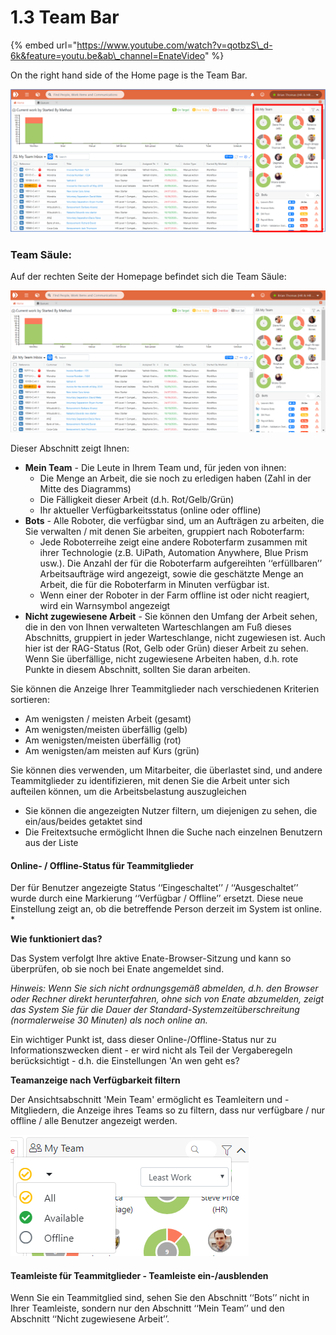# 1.3 Team Bar

{% embed url="https://www.youtube.com/watch?v=qotbzS\_d-6k&feature=youtu.be&ab\_channel=EnateVideo" %}

On the right hand side of the Home page is the Team Bar.

![](../.gitbook/assets/picture5.png)

### Team Säule:

Auf der rechten Seite der Homepage befindet sich die Team Säule:

![](../.gitbook/assets/18.png)

Dieser Abschnitt zeigt Ihnen:

* **Mein Team** - Die Leute in Ihrem Team und, für jeden von ihnen:
  * Die Menge an Arbeit, die sie noch zu erledigen haben \(Zahl in der Mitte des Diagramms\)
  * Die Fälligkeit dieser Arbeit \(d.h. Rot/Gelb/Grün\)
  * Ihr aktueller Verfügbarkeitsstatus \(online oder offline\)
* **Bots** - Alle Roboter, die verfügbar sind, um an Aufträgen zu arbeiten, die Sie verwalten / mit denen Sie arbeiten, gruppiert nach Roboterfarm:
  * Jede Roboterreihe zeigt eine andere Roboterfarm zusammen mit ihrer Technologie \(z.B. UiPath, Automation Anywhere, Blue Prism usw.\). Die Anzahl der für die Roboterfarm aufgereihten ‘‘erfüllbaren’’ Arbeitsaufträge wird angezeigt, sowie die geschätzte Menge an Arbeit, die für die Roboterfarm in Minuten verfügbar ist.
  * Wenn einer der Roboter in der Farm offline ist oder nicht reagiert, wird ein Warnsymbol angezeigt
* **Nicht zugewiesene Arbeit** - Sie können den Umfang der Arbeit sehen, die in den von Ihnen verwalteten Warteschlangen am Fuß dieses Abschnitts, gruppiert in jeder Warteschlange, nicht zugewiesen ist. Auch hier ist der RAG-Status \(Rot, Gelb oder Grün\) dieser Arbeit zu sehen. Wenn Sie überfällige, nicht zugewiesene Arbeiten haben, d.h. rote Punkte in diesem Abschnitt, sollten Sie daran arbeiten.

Sie können die Anzeige Ihrer Teammitglieder nach verschiedenen Kriterien sortieren:

* Am wenigsten / meisten Arbeit \(gesamt\)
* Am wenigsten/meisten überfällig \(gelb\)
* Am wenigsten/meisten überfällig \(rot\)
* Am wenigsten/am meisten auf Kurs \(grün\)

Sie können dies verwenden, um Mitarbeiter, die überlastet sind, und andere Teammitglieder zu identifizieren, mit denen Sie die Arbeit unter sich aufteilen können, um die Arbeitsbelastung auszugleichen

* Sie können die angezeigten Nutzer filtern, um diejenigen zu sehen, die ein/aus/beides getaktet sind
* Die Freitextsuche ermöglicht Ihnen die Suche nach einzelnen Benutzern aus der Liste

#### Online- / Offline-Status für Teammitglieder

Der für Benutzer angezeigte Status ‘‘Eingeschaltet’’ / ‘‘Ausgeschaltet’’ wurde durch eine Markierung ‘‘Verfügbar / Offline’’ ersetzt. Diese neue Einstellung zeigt an, ob die betreffende Person derzeit im System ist online. \*

**Wie funktioniert das?**

Das System verfolgt Ihre aktive Enate-Browser-Sitzung und kann so überprüfen, ob sie noch bei Enate angemeldet sind.

_Hinweis: Wenn Sie sich nicht ordnungsgemäß abmelden, d.h. den Browser oder Rechner direkt herunterfahren, ohne sich von Enate abzumelden, zeigt das System Sie für die Dauer der Standard-Systemzeitüberschreitung \(normalerweise 30 Minuten\) als noch online an._

Ein wichtiger Punkt ist, dass dieser Online-/Offline-Status nur zu Informationszwecken dient - er wird nicht als Teil der Vergaberegeln berücksichtigt - d.h. die Einstellungen 'An wen geht es?

**Teamanzeige nach Verfügbarkeit filtern**

Der Ansichtsabschnitt 'Mein Team' ermöglicht es Teamleitern und -Mitgliedern, die Anzeige ihres Teams so zu filtern, dass nur verfügbare / nur offline / alle Benutzer angezeigt werden.

![](../.gitbook/assets/19%20%283%29.png)

#### Teamleiste für Teammitglieder - Teamleiste ein-/ausblenden

Wenn Sie ein Teammitglied sind, sehen Sie den Abschnitt ‘‘Bots’’ nicht in Ihrer Teamleiste, sondern nur den Abschnitt ‘‘Mein Team’’ und den Abschnitt ‘‘Nicht zugewiesene Arbeit’’.

